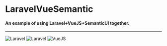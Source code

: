 # LaravelVueSemantic
#### An example of using Laravel+VueJS+SemanticUI together.
------------------
![Laravel](https://raw.githubusercontent.com/mohammadreza/LaravelVueSemantic/master/art/laravel.png)
![Laravel](https://raw.githubusercontent.com/mohammadreza/LaravelVueSemantic/master/art/semantic-ui.png)
![VueJS](https://raw.githubusercontent.com/mohammadreza/LaravelVueSemantic/master/art/vuejs.png)

